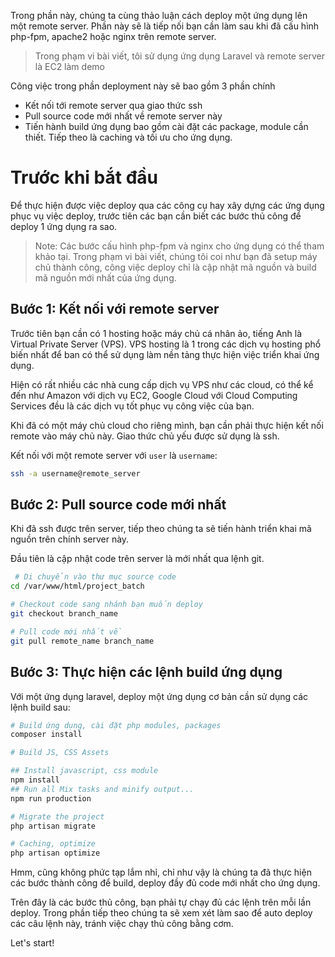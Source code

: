 Trong phần này, chúng ta cùng thảo luận cách deploy một ứng dụng lên một remote server. Phần này sẽ là tiếp nối bạn cần làm sau khi đã cấu hình php-fpm, apache2 hoặc nginx trên remote server.

> Trong phạm vi bài viết, tôi sử dụng ứng dụng Laravel và remote server là EC2 làm demo

Công việc trong phần deployment này sẽ bao gồm 3 phần chính

-   Kết nối tới remote server qua giao thức ssh
-   Pull source code mới nhất về remote server này
-   Tiến hành build ứng dụng bao gồm cài đặt các package, module cần thiết. Tiếp theo là caching và tối ưu cho ứng dụng.

# Trước khi bắt đầu

Để thực hiện được việc deploy qua các công cụ hay xây dựng các ứng dụng phục vụ việc deploy, trước tiên các bạn cần biết các bước thủ công để deploy 1 ứng dụng ra sao.

> Note: Các bước cấu hình php-fpm và nginx cho ứng dụng có thể tham khảo tại. Trong phạm vi bài viết, chúng tôi coi như bạn đã setup máy chủ thành công, công việc deploy chỉ là cập nhật mã nguồn và build mã nguồn mới nhất của ứng dụng.

## Bước 1: Kết nối với remote server

Trước tiên bạn cần có 1 hosting hoặc máy chủ cá nhân ảo, tiếng Anh là Virtual Private Server (VPS). VPS hosting là 1 trong các dịch vụ hosting phổ biến nhất để ban có thể sử dụng làm nền tảng thực hiện việc triển khai ứng dụng.

Hiện có rất nhiều các nhà cung cấp dịch vụ VPS như các cloud, có thể kể đến như Amazon với dịch vụ EC2, Google Cloud với Cloud Computing Services đều là các dịch vụ tốt phục vụ công việc của bạn.

Khi đã có một máy chủ cloud cho riêng mình, bạn cần phải thực hiện kết nối remote vào máy chủ này. Giao thức chủ yếu được sử dụng là ssh.

Kết nối với một remote server với `user` là `username`:

```bash
ssh -a username@remote_server
```

## Bước 2: Pull source code mới nhất

Khi đã ssh được trên server, tiếp theo chúng ta sẽ tiến hành triển khai mã nguồn trên chính server này.

Đầu tiên là cập nhật code trên server là mới nhất qua lệnh git.

```bash
 # Di chuyển vào thư mục source code
cd /var/www/html/project_batch

# Checkout code sang nhánh bạn muốn deploy
git checkout branch_name

# Pull code mới nhất về
git pull remote_name branch_name
```

## Bước 3: Thực hiện các lệnh build ứng dụng

Với một ứng dụng laravel, deploy một ứng dụng cơ bản cần sử dụng các lệnh build sau:

```bash
# Build ứng dụng, cài đặt php modules, packages
composer install

# Build JS, CSS Assets

## Install javascript, css module
npm install
## Run all Mix tasks and minify output...
npm run production

# Migrate the project
php artisan migrate

# Caching, optimize
php artisan optimize
```

Hmm, cũng không phức tạp lắm nhỉ, chỉ như vậy là chúng ta đã thực hiện các bước thành công để build, deploy đầy đủ code mới nhất cho ứng dụng.

Trên đây là các bước thủ công, bạn phải tự chạy đủ các lệnh trên mỗi lần deploy. Trong phần tiếp theo chúng ta sẽ xem xét làm sao để auto deploy các câu lệnh này, tránh việc chạy thủ công bằng cơm.

Let's start!